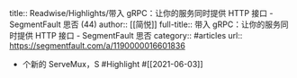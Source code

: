 title:: Readwise/Highlights/带入 gRPC：让你的服务同时提供 HTTP 接口 - SegmentFault 思否 (44)
author:: [[简悦]]
full-title:: 带入 gRPC：让你的服务同时提供 HTTP 接口 - SegmentFault 思否
category:: #articles
url:: https://segmentfault.com/a/1190000016601836

- 个新的 ServeMux，S #Highlight #[[2021-06-03]]